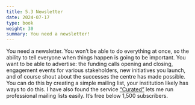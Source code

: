 ```yaml
---
title: 5.3 Newsletter
date: 2024-07-17
type: book
weight: 30
summary: You need a newsletter!
---
```


You need a newsletter. You won’t be able to do everything at once, so the ability to tell everyone when things happen is going to be important. You want to be able to advertise: the funding calls opening and closing, engagement events for various stakeholders, new initiatives you launch, and of course shout about the successes the centre has made possible. You can do this by creating a simple mailing list, your institution likely has ways to do this. I have also found the service [“Curated”](https://www.curated.co/) lets me run professional mailing lists easily. It’s free below 1,500 subscribers.
